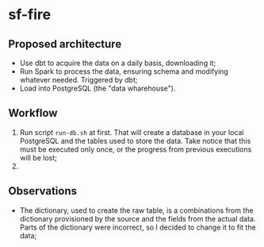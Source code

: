 # sf-fire


## Proposed architecture

- Use dbt to acquire the data on a daily basis, downloading it;
- Run Spark to process the data, ensuring schema and modifying whatever needed. Triggered by dbt;
- Load into PostgreSQL (the "data wharehouse").


## Workflow

1. Run script `run-db.sh` at first. That will create a database in your local PostgreSQL and the tables used to store the data. Take notice that this must be executed only once, or the progress from previous executions will be lost;
2. 


## Observations

- The dictionary, used to create the raw table, is a combinations from the dictionary provisioned by the source and the fields from the actual data. Parts of the dictionary were incorrect, so I decided to change it to fit the data;

